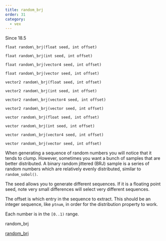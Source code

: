 ```yaml
---
title: random_brj
order: 31
category:
  - vex
---
```




Since 18.5

`float random\_brj(float seed, int offset)`

`float random\_brj(int seed, int offset)`

`float random\_brj(vector4 seed, int offset)`

`float random\_brj(vector seed, int offset)`

`vector2 random\_brj(float seed, int offset)`

`vector2 random\_brj(int seed, int offset)`

`vector2 random\_brj(vector4 seed, int offset)`

`vector2 random\_brj(vector seed, int offset)`

`vector random\_brj(float seed, int offset)`

`vector random\_brj(int seed, int offset)`

`vector random\_brj(vector4 seed, int offset)`

`vector random\_brj(vector seed, int offset)`

When generating a sequence of random numbers you will notice that it tends to
clump. However, sometimes you want a bunch of samples that are better distributed. A binary random jittered (BRJ) sample is a series of random numbers which are relatively evenly distributed, similar to `random_sobol()`.

The seed allows you to generate different sequences. If it is a floating point seed, note very small differences will select very different sequences.

The offset is which entry in the sequence to extract. This should be an integer sequence, like `ptnum`, in order for the distribution property to work.

Each number is in the `[0..1)` range.


random_brj

[random_brj](random_brj.html)
